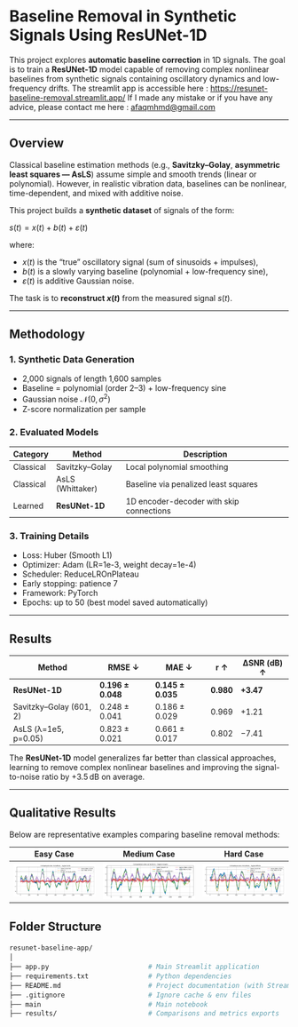 # Baseline Removal in Synthetic Signals Using ResUNet-1D

This project explores **automatic baseline correction** in 1D signals.
The goal is to train a **ResUNet-1D** model capable of removing complex nonlinear baselines from synthetic signals containing oscillatory dynamics and low-frequency drifts.
The streamlit app is accessible here : https://resunet-baseline-removal.streamlit.app/
If I made any mistake or if you have any advice, please contact me here : afaqmhmd@gmail.com

---

## Overview

Classical baseline estimation methods (e.g., **Savitzky–Golay**, **asymmetric least squares — AsLS**) assume simple and smooth trends (linear or polynomial).
However, in realistic vibration data, baselines can be nonlinear, time-dependent, and mixed with additive noise.

This project builds a **synthetic dataset** of signals of the form:

$s(t) = x(t) + b(t) + \varepsilon(t)$

where:

* $x(t)$ is the “true” oscillatory signal (sum of sinusoids + impulses),
* $b(t)$ is a slowly varying baseline (polynomial + low-frequency sine),
* $\varepsilon(t)$ is additive Gaussian noise.

The task is to **reconstruct $x(t)$** from the measured signal $s(t)$.

---

## Methodology

### 1. Synthetic Data Generation

* 2,000 signals of length 1,600 samples
* Baseline = polynomial (order 2–3) + low-frequency sine
* Gaussian noise $\mathcal{N}(0, \sigma^2)$
* Z-score normalization per sample

### 2. Evaluated Models

| Category  | Method           | Description                                  |
| --------- | ---------------- | -------------------------------------------- |
| Classical | Savitzky–Golay   | Local polynomial smoothing                   |
| Classical | AsLS (Whittaker) | Baseline via penalized least squares         |
| Learned   | **ResUNet-1D**   | 1D encoder-decoder with skip connections     |

### 3. Training Details

* Loss: Huber (Smooth L1)
* Optimizer: Adam (LR=1e-3, weight decay=1e-4)
* Scheduler: ReduceLROnPlateau
* Early stopping: patience 7
* Framework: PyTorch
* Epochs: up to 50 (best model saved automatically)

---

## Results

| Method                  | RMSE ↓            | MAE ↓             | r ↑       | ΔSNR (dB) ↑ |
| ----------------------- | ----------------- | ----------------- | --------- | ----------- |
| **ResUNet-1D**          | **0.196 ± 0.048** | **0.145 ± 0.035** | **0.980** | **+3.47**   |
| Savitzky–Golay (601, 2) | 0.248 ± 0.041     | 0.186 ± 0.029     | 0.969     | +1.21       |
| AsLS (λ=1e5, p=0.05)    | 0.823 ± 0.021     | 0.661 ± 0.017     | 0.802     | −7.41       |

The **ResUNet-1D** model generalizes far better than classical approaches, learning to remove complex nonlinear baselines and improving the signal-to-noise ratio by +3.5 dB on average.

---

## Qualitative Results

Below are representative examples comparing baseline removal methods:

| Easy Case                                     | Medium Case                                | Hard Case                                         |
| -------------------------------------------- | ----------------------------------------- | ------------------------------------------------ |
| ![easy](results/example_1_Signal_facile.png) | ![mid](results/example_0_Signal_moyen.png) | ![hard](results/example_10_Signal_difficile.png) |

## Folder Structure
```bash
resunet-baseline-app/
│
├── app.py                         # Main Streamlit application
├── requirements.txt               # Python dependencies
├── README.md                      # Project documentation (with Streamlit link)
├── .gitignore                     # Ignore cache & env files
├── main                           # Main notebook
├── results/                       # Comparisons and metrics exports
